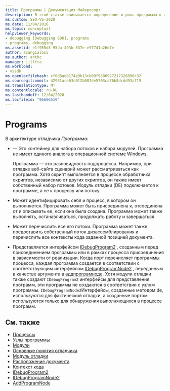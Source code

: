 ```yaml
---
title: Программы | Документация Майкрософт
description: В этой статье описывается определение и роль программы в архитектуре отладчика в Visual Studio.
ms.custom: SEO-VS-2020
ms.date: 11/04/2016
ms.topic: conceptual
helpviewer_keywords:
- debugging [Debugging SDK], programs
- programs, debugging
ms.assetid: e1f955d8-95da-493b-837e-e97741a26d7e
author: acangialosi
ms.author: anthc
manager: jillfra
ms.workload:
- vssdk
ms.openlocfilehash: cf0d3adb174e9b13cb09f9506927217326890c32
ms.sourcegitcommit: 42981ace63c0f2b087de5703ca76b8dcdd93a719
ms.translationtype: MT
ms.contentlocale: ru-RU
ms.lasthandoff: 12/04/2020
ms.locfileid: "96606519"
---
```

# <a name="programs"></a>Programs
В архитектуре отладчика *Программа*:

- — Это контейнер для набора потоков и набора модулей. Программа не имеет единого аналога в операционной системе Windows.

     Программа — это разновидность подпроцесса. Например, при отладке веб-сайта сценарий может рассматриваться как программа. Хотя скрипт выполняется в процессе обработчика скриптов, независимо от других скриптов, он также имеет собственный набор потоков. Модуль отладки (DE) подключается к программе, а не к процессу или потоку.

- Может идентифицировать себя и процесс, в котором он выполняется. Программа может быть присоединена к, отсоединена от и описывать ее, если она была создана. Программа может также выполнять, останавливаться, продолжать работу и завершаться.

- Может перечислить все его потоки. Программа может также предоставить собственный поток дизассемблирования и перечислить все контексты кода заданной позицией документа.

- Представляется интерфейсом [IDebugProgram2](../../extensibility/debugger/reference/idebugprogram2.md) , созданным перед присоединением программы или в рамках процесса присоединения в зависимости от реализации. Когда порт перечисляет программы процесса, каждая программа создается в соответствии с соответствующим интерфейсом [IDebugProgramNode2](../../extensibility/debugger/reference/idebugprogramnode2.md) , переданным в качестве аргумента в [аддпрограмноде](../../extensibility/debugger/reference/idebugportnotify2-addprogramnode.md). Хотя модули отладки также создают `IDebugProgram2` интерфейсы для представления программ, эти программы не создаются в соответствии с узлом программы. `IDebugProgramNode2`Интерфейсы, созданные методом de, используются для фактической отладки, а созданные портом используются только для обнаружения выполняющихся в процессе программ.

## <a name="see-also"></a>См. также
- [Процессы](../../extensibility/debugger/processes.md)
- [Узлы программы](../../extensibility/debugger/program-nodes.md)
- [Модули](../../extensibility/debugger/modules.md)
- [Основные понятия отладчика](../../extensibility/debugger/debugger-concepts.md)
- [Модуль отладки](../../extensibility/debugger/debug-engine.md)
- [Расположение документа](../../extensibility/debugger/document-position.md)
- [Контекст кода](../../extensibility/debugger/code-context.md)
- [IDebugProgram2](../../extensibility/debugger/reference/idebugprogram2.md)
- [IDebugProgramNode2](../../extensibility/debugger/reference/idebugprogramnode2.md)
- [AddProgramNode](../../extensibility/debugger/reference/idebugportnotify2-addprogramnode.md)
